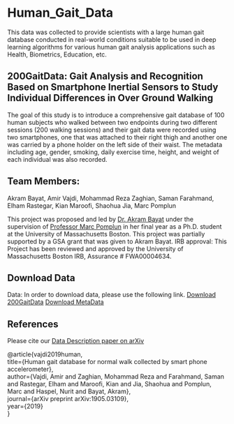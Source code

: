 # Human_Gait_Data

This data was collected to provide scientists with a large human gait database conducted in real-world conditions suitable to be used in deep learning algorithms for various human gait analysis applications such as Health, Biometrics, Education, etc.

## 200GaitData: Gait Analysis and Recognition Based on Smartphone Inertial Sensors to Study Individual Differences in Over Ground Walking

The goal of this study is to introduce a comprehensive gait database of 100 human subjects who walked between two endpoints during two different sessions (200 walking sessions) and their gait data were recorded using two smartphones, one that was attached to their right thigh and another one was carried by a phone holder on the left side of their waist. The metadata including age, gender, smoking, daily exercise time, height, and weight of each individual was also recorded.

## Team Members: 

Akram Bayat, Amir Vajdi, Mohammad Reza Zaghian, Saman Farahmand, Elham Rastegar, Kian Maroofi, Shaohua Jia, Marc Pomplun

This project was proposed and led by [Dr. Akram Bayat](https://www.media.mit.edu/people/abayat/overview/) under the supervision of [Professor Marc Pomplun](https://www.umb.edu/academics/csm/faculty_staff/marc_pomplun) in her final year as a Ph.D. student at the University of Massachusetts Boston. This project was partially supported by a GSA grant that was given to Akram Bayat.
IRB approval: This Project has been reviewed and approved by the University of Massachusetts Boston IRB, Assurance # FWA00004634.

## Download Data

Data: In order to download data, please use the following link. 
[Download 200GaitData](https://drive.google.com/drive/folders/1jDYvMC9y2ALAd6C3Uo2BuZNbNo1HcIb6?usp=sharing)
[Download MetaData](https://drive.google.com/file/d/1DTr4r-GF9miETQEKEgWZmklyn7A1G-dj/view?usp=sharing)
## References
Please cite our [Data Description paper on arXiv](https://arxiv.org/pdf/1905.03109.pdf)

@article{vajdi2019human,</br>
 title={Human gait database for normal walk collected by smart phone accelerometer},</br>
  author={Vajdi, Amir and Zaghian, Mohammad Reza and Farahmand, Saman and Rastegar, Elham and Maroofi, Kian and Jia, Shaohua and Pomplun, Marc and Haspel, Nurit and Bayat, Akram},</br>
  journal={arXiv preprint arXiv:1905.03109},</br>
  year={2019}</br>
}

